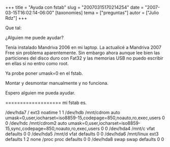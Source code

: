 +++
title = "Ayuda con fstab"
slug = "20070315170214254"
date = "2007-03-15T16:02:14-06:00"
[taxonomies]
tema = ["preguntas"]
autor = ["Julio Rdz"]
+++

Que tal:

¿Alguien me puede ayudar?

Tenía instalado Mandriva 2006 en mi laptop. La actualicé a Mandriva 2007
Free sin problema aparentemente. Sin embargo ahora aunque lee bien las
particiones del disco duro con Fat32 y las memorias USB no puedo
escribir en ellas si no entro como root.

<!-- more -->
Ya probe poner umask=0 en el fstab.

Montar y desmontar manualmente y no funciona.

Espero alguien me pueda ayudar.

=================== mi fstab es.

/dev/hda7 / ext3 noatime 1 1 /dev/hdb /mnt/cdrom auto
umask=0,user,iocharset=iso8859-15,codepage=850,noauto,ro,exec,users 0 0
/dev/hdc /mnt/cdrom2 auto
umask=0,user,iocharset=iso8859-15,sync,codepage=850,noauto,ro,exec,users
0 0 /dev/hda4 /mnt/c vfat defaults 0 0 /dev/hda5 /mnt/d vfat defaults 0
0 /dev/hda6 /mnt/linux ext3 defaults 1 2 none /proc proc defaults 0 0
/dev/hda8 swap swap defaults 0 0

